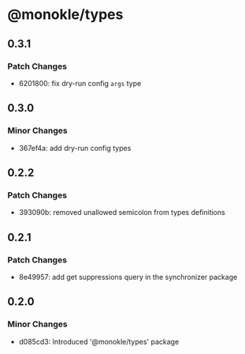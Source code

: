 # @monokle/types

## 0.3.1

### Patch Changes

- 6201800: fix dry-run config `args` type

## 0.3.0

### Minor Changes

- 367ef4a: add dry-run config types

## 0.2.2

### Patch Changes

- 393090b: removed unallowed semicolon from types definitions

## 0.2.1

### Patch Changes

- 8e49957: add get suppressions query in the synchronizer package

## 0.2.0

### Minor Changes

- d085cd3: Introduced '@monokle/types' package

